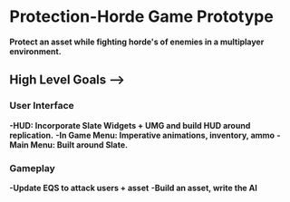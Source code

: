 # Protection-Horde Game Prototype

**Protect an asset while fighting horde's of enemies in a multiplayer environment.**

## High Level Goals -->

### User Interface

**-HUD: Incorporate Slate Widgets + UMG and build HUD around replication.**
**-In Game Menu: Imperative animations, inventory, ammo**
**-Main Menu: Built around Slate.**

### Gameplay

**-Update EQS to attack users + asset**
**-Build an asset, write the AI**
